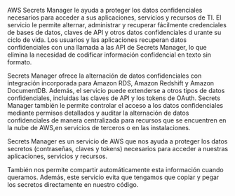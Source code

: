 AWS Secrets Manager le ayuda a proteger los datos confidenciales necesarios para acceder a sus aplicaciones, servicios y recursos de TI. 
El servicio le permite alternar, administrar y recuperar fácilmente credenciales de bases de datos, claves de API y otros datos confidenciales d
urante su ciclo de vida. Los usuarios y las aplicaciones recuperan datos confidenciales con una llamada a las API de Secrets Manager, 
lo que elimina la necesidad de codificar información confidencial en texto sin formato.

Secrets Manager ofrece la alternación de datos confidenciales con integración incorporada para Amazon RDS, Amazon Redshift y Amazon DocumentDB. 
Además, el servicio puede extenderse a otros tipos de datos confidenciales, incluidas las claves de API y los tokens de OAuth. 
Secrets Manager también le permite controlar el acceso a los datos confidenciales mediante permisos detallados y auditar la alternación de datos 
confidenciales de manera centralizada para recursos que se encuentren en la nube de AWS,en servicios de terceros o en las instalaciones.

Secrets Manager es un servicio de AWS que nos ayuda a proteger los datos secretos (contraseñas, claves y tokens) necesarios para acceder a nuestras aplicaciones, servicios y recursos.

También nos permite compartir automáticamente esta información cuando queramos. Además, este servicio evita que tengamos que copiar y pegar los secretos directamente en nuestro código.
